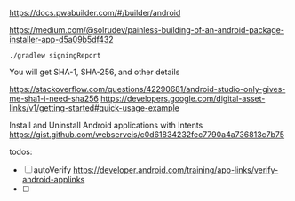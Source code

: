 https://docs.pwabuilder.com/#/builder/android


https://medium.com/@solrudev/painless-building-of-an-android-package-installer-app-d5a09b5df432





`./gradlew signingReport`

You will get SHA-1, SHA-256, and other details

https://stackoverflow.com/questions/42290681/android-studio-only-gives-me-sha1-i-need-sha256
https://developers.google.com/digital-asset-links/v1/getting-started#quick-usage-example

Install and Uninstall Android applications with Intents 
https://gist.github.com/webserveis/c0d61834232fec7790a4a736813c7b75

todos:
- [ ] autoVerify https://developer.android.com/training/app-links/verify-android-applinks
- [ ] 
